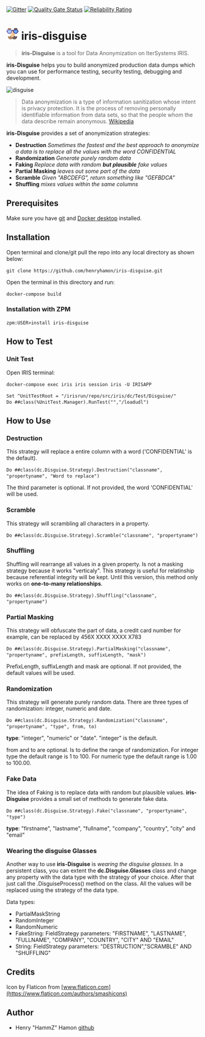 [![Gitter](https://img.shields.io/badge/Available%20on-Intersystems%20Open%20Exchange-00b2a9.svg)](https://openexchange.intersystems.com/package/iris-disguise) [![Quality Gate Status](https://community.objectscriptquality.com/api/project_badges/measure?project=intersystems_iris_community%2Firis-disguise&metric=alert_status)](https://community.objectscriptquality.com/dashboard?id=intersystems_iris_community%2Firis-disguise) [![Reliability Rating](https://community.objectscriptquality.com/api/project_badges/measure?project=intersystems_iris_community%2Firis-disguise&metric=reliability_rating)](https://community.objectscriptquality.com/dashboard?id=intersystems_iris_community%2Firis-disguise)

# ![Iris Disguise](assets/fake.png?raw=true) iris-disguise

> **iris-Disguise** is a tool for Data Anonymization on IterSystems IRIS.

**iris-Disguise** helps you to build anonymized production data dumps which you can use for performance testing, security testing, debugging and development.

![disguise](https://media.giphy.com/media/3oEjHPuFDT0CpthWCY/giphy.gif)

> Data anonymization is a type of information sanitization whose intent is privacy protection. It is the process of removing personally identifiable information from data sets, so that the people whom the data describe remain anonymous. [Wikipedia](https://en.wikipedia.org/wiki/Data_anonymization)

**iris-Disguise** provides a set of anonymization strategies:
* **Destruction**  _Sometimes the fastest and the best approach to anonymize a data is to replace all the values with the word CONFIDENTIAL_
* **Randomization** _Generate purely random data_
* **Faking** _Replace data with random **but plausible** fake values_
* **Partial Masking** _leaves out some part of the data_
* **Scramble** _Given "ABCDEFG", return something like "GEFBDCA"_
* **Shuffling** _mixes values within the same columns_

## Prerequisites
Make sure you have [git](https://git-scm.com/book/en/v2/Getting-Started-Installing-Git) and [Docker desktop](https://www.docker.com/products/docker-desktop) installed.

## Installation

Open terminal and clone/git pull the repo into any local directory as shown below:

```
git clone https://github.com/henryhamon/iris-disguise.git
```

Open the terminal in this directory and run:

```
docker-compose build
```

### Installation with ZPM

```
zpm:USER>install iris-disguise
```

## How to Test

### Unit Test

Open IRIS terminal:

```
docker-compose exec iris iris session iris -U IRISAPP
```

```
Set ^UnitTestRoot = "/irisrun/repo/src/iris/dc/Test/Disguise/"
Do ##class(%UnitTest.Manager).RunTest("","/loadudl")
```

## How to Use

### Destruction

This strategy will replace a entire column with a word ('CONFIDENTIAL' is the default).

```
Do ##class(dc.Disguise.Strategy).Destruction("classname", "propertyname", "Word to replace")
```

The third parameter is optional. If not provided, the word 'CONFIDENTIAL' will be used.

### Scramble

This strategy will scrambling all characters in a property.

```
Do ##class(dc.Disguise.Strategy).Scramble("classname", "propertyname")
```

### Shuffling

Shuffling will rearrange all values in a given property. Is not a masking strategy because it works "verticaly".
This strategy is useful for relatinship because referential integrity will be kept.
Until this version, this method only works on **one-to-many relationships**.

```
Do ##class(dc.Disguise.Strategy).Shuffling("classname", "propertyname")
```

### Partial Masking

This strategy will obfuscate the part of data, a credit card number for example, can be replaced by 456X XXXX XXXX X783

```
Do ##class(dc.Disguise.Strategy).PartialMasking("classname", "propertyname", prefixLength, suffixLength, "mask")
```

PrefixLength, suffixLength and mask are optional. If not provided, the default values will be used.

### Randomization

This strategy will generate purely random data. There are three types of randomization: integer, numeric and date.

```
Do ##class(dc.Disguise.Strategy).Randomization("classname", "propertyname", "type", from, to)
```

**type**: "integer", "numeric" or "date". "integer" is the default.

from and to are optional. Is to define the range of randomization.
For integer type the default range is 1 to 100. For numeric type the default range is 1.00 to 100.00.

### Fake Data

The idea of Faking is to replace data with random but plausible values.
**iris-Disguise** provides a small set of methods to generate fake data.

```
Do ##class(dc.Disguise.Strategy).Fake("classname", "propertyname", "type")
```

**type**: "firstname", "lastname", "fullname", "company", "country", "city" and "email"

### Wearing the disguise Glasses

Another way to use **iris-Disguise** is _wearing the disguise glasses_. In a persistent class, you can extent the **dc.Disguise.Glasses** class and change any property with the data type with the strategy of your choice.
After that just call the .DisguiseProcess() method on the class. All the values will be replaced using the strategy of the data type.

 Data types:
 * PartialMaskString
 * RandomInteger
 * RandomNumeric
 * FakeString: FieldStrategy parameters: "FIRSTNAME", "LASTNAME", "FULLNAME", "COMPANY", "COUNTRY", "CITY" AND "EMAIL"
 * String: FieldStrategy parameters: "DESTRUCTION","SCRAMBLE" AND "SHUFFLING"

## Credits
Icon by Flaticon from [www.flaticon.com](https://www.flaticon.com/authors/smashicons)

## Author ##

 * Henry "HammZ" Hamon [github](https://github.com/henryhamon)
